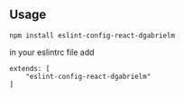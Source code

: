## Usage
```
npm install eslint-config-react-dgabrielm
```
in your eslintrc file add
```
extends: [
    "eslint-config-react-dgabrielm"
]
```
